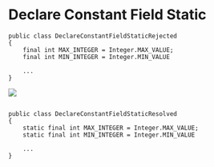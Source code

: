 Declare Constant Field Static
==============

```
public class DeclareConstantFieldStaticRejected
{
	final int MAX_INTEGER = Integer.MAX_VALUE;
    final int MIN_INTEGER = Integer.MIN_VALUE
    	
    ...
}
```

![](http://www.iconki.com/icons/Software-Applications/32x32-Applications-Basics/arrow_down_blue.png)

```

public class DeclareConstantFieldStaticResolved
{
	static final int MAX_INTEGER = Integer.MAX_VALUE;
    static final int MIN_INTEGER = Integer.MIN_VALUE
    
    ...
}
```
